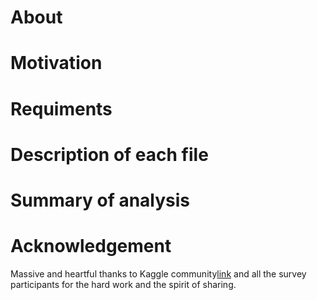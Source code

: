 # About


# Motivation


# Requiments


# Description of each file


# Summary of analysis


# Acknowledgement
Massive and heartful thanks to Kaggle community[link](https://www.kaggle.com/competitions/kaggle-survey-2021) and all the survey participants for the hard work and the spirit of sharing.


